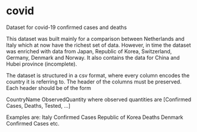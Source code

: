 # covid
Dataset for covid-19 confirmed cases and deaths

This dataset was built mainly for a comparison between Netherlands and Italy which at now have the richest set of data. However, in time the dataset was enriched with data from Japan, Republic of Korea, Switzerland, Germany, Denmark and Norway. It also contains the data for China and Hubei province (incomplete).

The dataset is structured in a csv format, where every column encodes the country it is referring to.
The header of the columns must be preserved. Each header should be of the form

CountryName ObservedQuantity
where observed quantities are [Confirmed Cases, Deaths, Tested, ...]

Examples are:
Italy Confirmed Cases
Republic of Korea Deaths
Denmark Confirmed Cases
etc.
